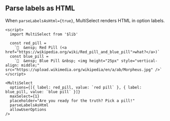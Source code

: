 ## Parse labels as HTML

When `parseLabelsAsHtml={true}`, MultiSelect renders HTML in option labels.

```svelte example
<script>
  import MultiSelect from '$lib'

  const red_pill =
    `🔴  &ensp; Red Pill (<a href="https://wikipedia.org/wiki/Red_pill_and_blue_pill">what?</a>)`
  const blue_pill =
    `🔵  &ensp; Blue Pill &nbsp; <img height="25px" style="vertical-align: middle;" src="https://upload.wikimedia.org/wikipedia/en/a/ab/Morpheus.jpg" />`
</script>

<MultiSelect
  options={[{ label: red_pill, value: `red pill` }, { label: blue_pill, value: `blue pill` }]}
  maxSelect={1}
  placeholder="Are you ready for the truth? Pick a pill!"
  parseLabelsAsHtml
  allowUserOptions
/>
```
